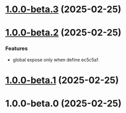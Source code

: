 # [1.0.0-beta.3](https://github.com/andreruffert/color-scheme-switch-element/compare/v1.0.0-beta.2...v1.0.0-beta.3) (2025-02-25)



# [1.0.0-beta.2](/compare/v1.0.0-beta.1...v1.0.0-beta.2) (2025-02-25)


### Features

* global expose only when define ec5c5a1



# [1.0.0-beta.1](/compare/v1.0.0-beta.0...v1.0.0-beta.1) (2025-02-25)



# 1.0.0-beta.0 (2025-02-25)



